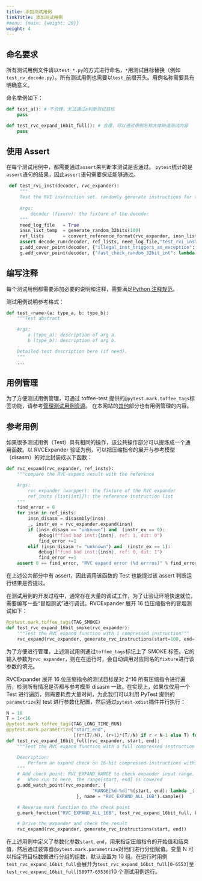 ```yaml
---
title: 添加测试用例
linkTitle: 添加测试用例
#menu: {main: {weight: 20}}
weight: 4
---
```


## 命名要求

所有测试用例文件请以`test_*.py`的方式进行命名，`*`用测试目标替换（例如`test_rv_decode.py`）。所有测试用例也需要以`test_`前缀开头。用例名称需要具有明确意义。

命名举例如下：

```python
def test_a(): # 不合理，无法通过a判断测试目标
    pass

def test_rvc_expand_16bit_full(): # 合理，可以通过用例名称大体知道测试内容
    pass
```

## 使用 Assert

在每个测试用例中，都需要通过`assert`来判断本测试是否通过。
`pytest`统计的是`assert`语句的结果，因此`assert`语句需要保证能够通过。

```python
 def test_rvi_inst(decoder, rvc_expander):    
     """                                                                                                                                                                       
     Test the RVI instruction set. randomly generate instructions for testing                                                                                                  
                                                                                                                                                                               
     Args:                                                                                                                                                                     
         decoder (fixure): the fixture of the decoder                                                                                                                          
     """                                                                                                                                                                       
     need_log_file   = True                                                                                                                                                    
     insn_list_temp  = generate_random_32bits(100)                                                                                                                             
     ref_lists       = convert_reference_format(rvc_expander, insn_list_temp, True, libdisasm.disasm, libdisasm.disasm_free_mem)                                               
     assert decode_run(decoder, ref_lists, need_log_file,"test_rvi_inst") == True, "RVI decode error"                                                                          
     g.add_cover_point(decoder, {"illegal_inst_triggers_an_exception": lambda _: decoder.Get_decode_checkpoint_illeagl_inst() != 0}, name="RVI_illegal_inst").sample()         
     g.add_cover_point(decoder, {"fast_check_random_32bit_int": lambda _: True}, name="RVI").sample()
```


## 编写注释

每个测试用例都需要添加必要的说明和注释，需要满足[Python 注释规范](https://peps.python.org/pep-0257/)。

测试用例说明参考格式：

```python
def test_<name>(a: type_a, b: type_b):
    """Test abstract

    Args:
        a (type_a): description of arg a.
        b (type_b): description of arg b.

    Detailed test description here (if need).
    """
    ...
```

## 用例管理

为了方便测试用例管理，可通过 toffee-test 提供的`@pytest.mark.toffee_tags`标签功能，请参考[管理测试用例资源](https://github.com/XS-MLVP/toffee-test/blob/master/README_zh.md#%E7%AE%A1%E7%90%86%E6%B5%8B%E8%AF%95%E7%94%A8%E4%BE%8B%E8%B5%84%E6%BA%90)。
在本网站的[其他](https://open-verify.cc/UnityChipForXiangShan/docs/98_others/)部分也有用例管理的内容。

## 参考用例

如果很多测试用例（Test）具有相同的操作，该公共操作部分可以提炼成一个通用函数。以 RVCExpander 验证为例，可以把压缩指令的展开与参考模型（disasm）的对比封装成以下函数：

```python
def rvc_expand(rvc_expander, ref_insts):
    """compare the RVC expand result with the reference

    Args:
        rvc_expander (warpper): the fixture of the RVC expander
        ref_insts (list[int]]): the reference instruction list
    """
    find_error = 0
    for insn in ref_insts:
        insn_disasm = disasmbly(insn)
        _, instr_ex = rvc_expander.expand(insn)
        if (insn_disasm == "unknown") and  (instr_ex == 0):
            debug(f"find bad inst:{insn}, ref: 1, dut: 0")
            find_error +=1
        elif (insn_disasm != "unknown") and  (instr_ex == 1):
            debug(f"find bad inst:{insn}, ref: 0, dut: 1")
            find_error +=1
    assert 0 == find_error, "RVC expand error (%d errros)" % find_error
```

在上述公共部分中有 assert，因此调用该函数的 Test 也能提过该 assert 判断运行结果是否提过。

在测试用例的开发过程中，通常存在大量的调试工作，为了让验证环境快速就位，需要编写一些“冒烟测试”进行调试。RVCExpander 展开 16 位压缩指令的冒烟测试如下：

```python
@pytest.mark.toffee_tags(TAG_SMOKE)
def test_rvc_expand_16bit_smoke(rvc_expander):
    """Test the RVC expand function with 1 compressed instruction"""
    rvc_expand(rvc_expander, generate_rvc_instructions(start=100, end=101))
```

为了方便进行管理，上述测试用例通过`toffee_tags`标记上了 SMOKE 标签。它的输入参数为`rvc_expander`，则在在运行时，会自动调用对应同名的`fixture`进行该参数的填充。

RVCExpander 展开 16 位压缩指令的测试目标是对 2^16 所有压缩指令进行遍历，检测所有情况是否都与参考模型 disasm 一致。在实现上，如果仅仅用一个 Test 进行遍历，则需要耗费大量时间，为此我们可以利用 PyTest 提供的`parametrize`对 test 进行参数化配置，然后通过`pytest-xdist`插件并行执行：

```python
N = 10
T = 1<<16
@pytest.mark.toffee_tags(TAG_LONG_TIME_RUN)
@pytest.mark.parametrize("start,end",
                         [(r*(T//N), (r+1)*(T//N) if r < N-1 else T) for r in range(N)])
def test_rvc_expand_16bit_full(rvc_expander, start, end):
    """Test the RVC expand function with a full compressed instruction set

    Description:
        Perform an expand check on 16-bit compressed instructions within the range from 'start' to 'end'.
    """
    # Add check point: RVC_EXPAND_RANGE to check expander input range.
    #   When run to here, the range[start, end] is covered
    g.add_watch_point(rvc_expander, {
                                "RANGE[%d-%d]"%(start, end): lambda _: True
                          }, name = "RVC_EXPAND_ALL_16B").sample()

    # Reverse mark function to the check point
    g.mark_function("RVC_EXPAND_ALL_16B", test_rvc_expand_16bit_full, bin_name="RANGE[%d-%d]"%(start, end))

    # Drive the expander and check the result
    rvc_expand(rvc_expander, generate_rvc_instructions(start, end))
```

在上述用例中定义了参数化参数`start`, `end`，用来指定压缩指令的开始值和结束值，然后通过装饰器`@pytest.mark.parametrize`对他们进行分组赋值。变量 N 可以指定将目标数据进行分组的组数，默认设置为 10 组。在运行时用例`test_rvc_expand_16bit_full`会展开为`test_rvc_expand_16bit_full[0-6553]`至`test_rvc_expand_16bit_full[58977-65536]`10 个测试用例运行。

